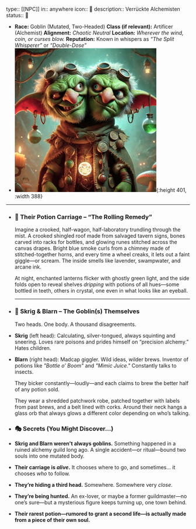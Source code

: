 type:: [[NPC]]
in:: anywhere
icon:: 👤
description:: Verrückte Alchemisten
status:: 🫨

- **Race:** Goblin (Mutated, Two-Headed)
  **Class (if relevant):** Artificer (Alchemist)
  **Alignment:** *Chaotic Neutral*
  **Location:** *Wherever the wind, coin, or curses blow.*
  **Reputation:** Known in whispers as *“The Split Whisperer”* or *“Double-Dose”*
- ![image.png](../assets/image_1743537285681_0.png){:height 401, :width 388}
- ---
- ### 🧪  **Their Potion Carriage – “The Rolling Remedy”**
  
  Imagine a crooked, half-wagon, half-laboratory trundling through the mist. A crooked shingled roof made from salvaged tavern signs, bones carved into racks for bottles, and glowing runes stitched across the canvas drapes. Bright blue smoke curls from a chimney made of stitched-together horns, and every time a wheel creaks, it lets out a faint giggle—or scream. The inside smells like lavender, swampwater, and arcane ink.
  
  At night, enchanted lanterns flicker with ghostly green light, and the side folds open to reveal shelves *dripping* with potions of all hues—some bottled in teeth, others in crystal, one even in what looks like an eyeball.
  
  ---
- ### 🧠  **Skrig & Blarn – The Goblin(s) Themselves**
  
  Two heads. One body. A thousand disagreements.
- **Skrig** (left head): Calculating, silver-tongued, always squinting and sneering. Loves rare poisons and prides himself on “precision alchemy.” Hates children.
- **Blarn** (right head): Madcap giggler. Wild ideas, wilder brews. Inventor of potions like *"Bottle o’ Boom"* and *"Mimic Juice."* Constantly talks to insects.
  
  They bicker constantly—loudly—and each claims to brew the better half of any potion sold.
  
  They wear a shredded patchwork robe, patched together with labels from past brews, and a belt lined with corks. Around their neck hangs a glass orb that always glows a different color depending on who’s talking.
- ### 🎭 Secrets (You Might Discover...)
- **Skrig and Blarn weren't always goblins.** Something happened in a ruined alchemy guild long ago. A single accident—or ritual—bound two souls into one mutated body.
- **Their carriage is *alive*.** It chooses where to go, and sometimes... it chooses *who* to follow.
- **They’re hiding a third head.** Somewhere. Somewhere very *close*.
- **They’re being hunted.** An ex-lover, or maybe a former guildmaster—no one’s sure—but a mysterious figure keeps turning up, one town behind.
- **Their rarest potion—rumored to grant a second life—is actually made from a piece of their own soul.**